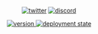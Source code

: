 <p align="center">
  <a href="https://twitter.com/MaxxusYT2">
    <img src="https://img.shields.io/badge/twitter-%40MaxxusYT2-black?style=for-the-badge&logo=twitter&logoColor=%231D9BF0&labelColor=%23555" alt="twitter"></a>
  <a href="https://discord.gg/zhgVeJeKVR">
    <img src="https://img.shields.io/discord/1123689257979101295?logo=discord&color=black&style=for-the-badge" alt="discord"></a>
</p>

<p align="center">
  <a href="https://github.com/MaxxusX/maxxusx.github.io/releases/latest">
    <img src="https://img.shields.io/github/v/release/maxxusx/maxxusx.github.io?style=for-the-badge&color=black" alt="version">
  </a>
  <a href="https://maxxusx.github.io">
    <img src="https://img.shields.io/github/deployments/maxxusx/maxxusx.github.io/github-pages?style=for-the-badge&logo=github&color=black" alt="deployment state">
  </a>
</p>
